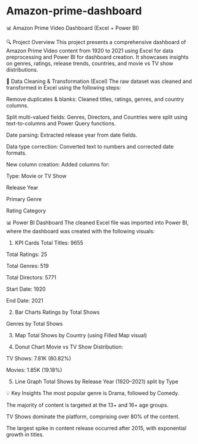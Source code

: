 # Amazon-prime-dashboard
📊 Amazon Prime Video Dashboard (Excel + Power BI)



🔍 Project Overview
This project presents a comprehensive dashboard of Amazon Prime Video content from 1920 to 2021 using Excel for data preprocessing and Power BI for dashboard creation. It showcases insights on genres, ratings, release trends, countries, and movie vs TV show distributions.

🧹 Data Cleaning & Transformation (Excel)
The raw dataset was cleaned and transformed in Excel using the following steps:

Remove duplicates & blanks: Cleaned titles, ratings, genres, and country columns.

Split multi-valued fields: Genres, Directors, and Countries were split using text-to-columns and Power Query functions.

Date parsing: Extracted release year from date fields.

Data type correction: Converted text to numbers and corrected date formats.

New column creation: Added columns for:

Type: Movie or TV Show

Release Year

Primary Genre

Rating Category

📊 Power BI Dashboard
The cleaned Excel file was imported into Power BI, where the dashboard was created with the following visuals:

1. KPI Cards
Total Titles: 9655

Total Ratings: 25

Total Genres: 519

Total Directors: 5771

Start Date: 1920

End Date: 2021

2. Bar Charts
Ratings by Total Shows

Genres by Total Shows

3. Map
Total Shows by Country (using Filled Map visual)

4. Donut Chart
Movie vs TV Show Distribution:

TV Shows: 7.81K (80.82%)

Movies: 1.85K (19.18%)

5. Line Graph
Total Shows by Release Year (1920–2021) split by Type

💡 Key Insights
The most popular genre is Drama, followed by Comedy.

The majority of content is targeted at the 13+ and 16+ age groups.

TV Shows dominate the platform, comprising over 80% of the content.

The largest spike in content release occurred after 2015, with exponential growth in titles.


